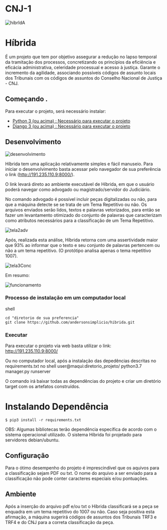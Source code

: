 # CNJ-1

![hibrIdA](https://user-images.githubusercontent.com/37173966/96740018-cec57000-1396-11eb-8f6d-cb90afb63760.jpeg)


# Híbrida

É um projeto que tem por objetivo assegurar a redução no lapso temporal da tramitação dos processos, concretizando os princípios da eficiência e eficácia administrativa, celeridade processual e acesso à justiça. Garante o incremento da agilidade, associando possíveis códigos de assunto locais dos Tribunais com os códigos de assuntos do Conselho Nacional de Justiça - CNJ.


## Começando .

Para executar o projeto, será necessário instalar:

- [Python 3 (ou acima) : Necessário para executar o projeto](https://www.python.org/downloads)
- [Django 3 (ou acima) : Necessário para executar o projeto](https://www.djangoproject.com/download/)


## Desenvolvimento

![desenvolvimento](https://user-images.githubusercontent.com/25744353/96757803-4f429b80-13ac-11eb-8834-ffca3dc95cc9.jpeg)

Híbrida tem uma aplicação relativamente simples e fácil manuseio. Para iniciar o desenvolvimento basta acessar pelo navegador de sua preferência o link (http://191.235.110.9:8000/).

O link levará direto ao ambiente executável de Híbrida, em que o usuário poderá navegar como advogado ou magistrado/servidor do Judiciário.  

No comando advogado é possível incluir peças digitalizadas ou não, para que a máquina detecte se se trata de um Tema Repetitivo ou não. Os arquivos enviados serão lidos, textos e palavras vetorizados, para então se fazer um levantamento otimizado do conjunto de palavras que caracterizam como atributos necessários para a classificação de um Tema Repetitivo.

![tela2adv](https://user-images.githubusercontent.com/37173966/96637481-1c899c00-12f5-11eb-9ad3-a287a8b5bd69.png)

Após, realizada esta análise, Híbrida retorna com uma assertividade maior que 93% ao informar que o texto e seu conjunto de palavras pertencem ou não a um tema repetitivo. (O protótipo analisa apenas o tema repetitivo 1007).

![tela3Conc](https://user-images.githubusercontent.com/37173966/96638347-55764080-12f6-11eb-9efc-233c11ccece7.png)

Em resumo:

![funcionamento](https://user-images.githubusercontent.com/25744353/96758272-f293b080-13ac-11eb-86aa-576d2fef3ae3.jpeg)

### Processo de instalação em um computador local

shell
```
cd "diretorio de sua preferencia"
git clone https://github.com/andersonsimplicio/hibrida.git
```

### Executar

Para executar o projeto via web basta utilizar o link: http://191.235.110.9:8000/

Ou no computador local, após a instalação das depedências descritas no requirements.txt no shell
user@maqui:diretorio_projeto/ python3.7 manager.py runserver


O comando irá baixar todas as dependências do projeto e criar um diretório target com os artefatos construídos.

# Instalando Dependência
```
$ pip3 install -r requirements.txt
```
OBS: Algumas bibliotecas terão dependência específica de acordo com o sistema operacional utilizado. O sistema Híbrida foi projetado
para servidores debian/ubuntu.

## Configuração

Para o ótimo desempenho do projeto é imprescindível que os aquivos para a classificação sejam PDF ou txt. O nome do arquivo a ser enviado para a classificação não pode conter caracteres especiais e/ou pontuações. 

## Ambiente

Após a inserção do arquivo pdf e/ou txt o Híbrida classificará se a peça se enquadra em um tema repetitivo do 1007 ou não. Caso seja positiva esta afirmação, a máquina sugerirá códigos de assuntos dos Tribunais TRF3 e TRF4 e do CNJ para a correta classificação da peça.